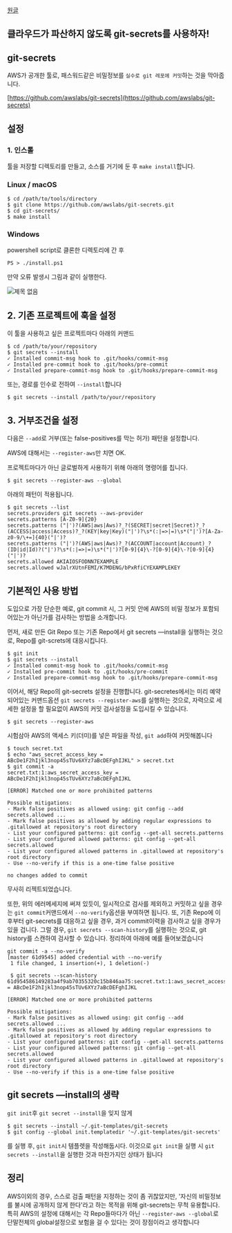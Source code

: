 [원글](https://qiita.com/pottava/items/4c602c97aacf10c058f1)

## 클라우드가 파산하지 않도록 git-secrets를 사용하자!

## git-secrets

AWS가 공개한 툴로, 패스워드같은 비밀정보를 `실수로 git 레포에 커밋`하는 것을 막아줍니다.

[https://github.com/awslabs/git-secrets](https://github.com/awslabs/git-secrets)

## 설정

### 1. 인스톨

툴을 저장할 디렉토리를 만들고, 소스를 거기에 둔 후 `make install`합니다.

### Linux / macOS

    $ cd /path/to/tools/directory
    $ git clone https://github.com/awslabs/git-secrets.git
    $ cd git-secrets/
    $ make install

### Windows

powershell script로 클론한 디렉토리에 간 후

    PS > ./install.ps1

만약 오류 발생시 그림과 같이 실행한다.

![제목 없음](https://user-images.githubusercontent.com/56301069/77831101-f1efb000-7124-11ea-803e-2c5e48ff4d48.png)

## 2. 기존 프로젝트에 훅을 설정

이 툴을 사용하고 싶은 프로젝트마다 아래의 커맨드

    $ cd /path/to/your/repository
    $ git secrets --install
    ✓ Installed commit-msg hook to .git/hooks/commit-msg
    ✓ Installed pre-commit hook to .git/hooks/pre-commit
    ✓ Installed prepare-commit-msg hook to .git/hooks/prepare-commit-msg

또는, 경로를 인수로 전하여 `--install`합니다

    $ git secrets --install /path/to/your/repository

## 3. 거부조건을 설정

다음은 `--add`로 거부(또는 false-positives를 막는 허가) 패턴을 설정합니다.

AWS에 대해서는 `--register-aws`만 치면 OK.

프로젝트마다가 아닌 글로벌하게 사용하기 위해 아래의 명령어를 칩니다.

    $ git secrets --register-aws --global

아래의 패턴이 적용됩니다.

    $ git secrets --list
    secrets.providers git secrets --aws-provider
    secrets.patterns [A-Z0-9]{20}
    secrets.patterns ("|')?(AWS|aws|Aws)?_?(SECRET|secret|Secret)?_?(ACCESS|access|Access)?_?(KEY|key|Key)("|')?\s*(:|=>|=)\s*("|')?[A-Za-z0-9/\+=]{40}("|')?
    secrets.patterns ("|')?(AWS|aws|Aws)?_?(ACCOUNT|account|Account)_?(ID|id|Id)?("|')?\s*(:|=>|=)\s*("|')?[0-9]{4}\-?[0-9]{4}\-?[0-9]{4}("|')?
    secrets.allowed AKIAIOSFODNN7EXAMPLE
    secrets.allowed wJalrXUtnFEMI/K7MDENG/bPxRfiCYEXAMPLEKEY

## 기본적인 사용 방법

도입으로 가장 단순한 예로, git commit 시, 그 커밋 안에 AWS의 비밀 정보가 포함되어있는가 아닌가를 검사하는 방법을 소개합니다.

먼저, 새로 만든 Git Repo 또는 기존 Repo에서 git secrets —install을 실행하는 것으로,  Repo를 git-screts에 대응시킵니다.

    $ git init
    $ git secrets --install
    ✓ Installed commit-msg hook to .git/hooks/commit-msg
    ✓ Installed pre-commit hook to .git/hooks/pre-commit
    ✓ Installed prepare-commit-msg hook to .git/hooks/prepare-commit-msg

이어서, 해당 Repo의 git-secrets 설정을 진행합니다. git-secretes에서는 미리 예약되어있는 커맨드옵션 `git secrets --register-aws`를 실행하는 것으로, 자력으로 세세한 설정을 할 필요없이 AWS의 커밋 검사설정을 도입시킬 수 있습니다.

    $ git secrets --register-aws

시험삼아 AWS의 액세스 키(더미)를 넣은 파일을 작성, `git add`하여 커밋해봅니다

    $ touch secret.txt
    $ echo "aws_secret_access_key = ABcDe1F2hIjkl3nop45sTUv6XYz7aBcDEFghIJKL" > secret.txt
    $ git commit -a
    secret.txt:1:aws_secret_access_key = ABcDe1F2hIjkl3nop45sTUv6XYz7aBcDEFghIJKL
    
    [ERROR] Matched one or more prohibited patterns
    
    Possible mitigations:
    - Mark false positives as allowed using: git config --add secrets.allowed ...
    - Mark false positives as allowed by adding regular expressions to .gitallowed at repository's root directory
    - List your configured patterns: git config --get-all secrets.patterns
    - List your configured allowed patterns: git config --get-all secrets.allowed
    - List your configured allowed patterns in .gitallowed at repository's root directory
    - Use --no-verify if this is a one-time false positive
    
    no changes added to commit

무사히  리젝트되었습니다.

또한, 위의 에러메세지에 써져 있듯이, 일시적으로 검사를 제외하고 커밋하고 싶을 경우는 `git commit`커맨드에서 `--no-verify`옵션을 부여하면 됩니다. 또, 기존 Repo에 이후부터 git-secrets를 대응하고 싶을 경우, 과거 commit이력을 검사하고 싶을 경우가 있을 겁니다. 그럴 경우, `git secrets --scan-history`를 실행하는 것으로, git history를 스캔하여 검사할 수 있습니다. 정리하여 아래에 예를 들어보겠습니다

    git commit -a --no-verify
    [master 61d9545] added credential with --no-verify
     1 file changed, 1 insertion(+), 1 deletion(-)
    
     $ git secrets --scan-history
    61d954586149283a4f9ab70355320c15b846aa75:secret.txt:1:aws_secret_access_key = ABcDe1F2hIjkl3nop45sTUv6XYz7aBcDEFghIJKL
    
    [ERROR] Matched one or more prohibited patterns
    
    Possible mitigations:
    - Mark false positives as allowed using: git config --add secrets.allowed ...
    - Mark false positives as allowed by adding regular expressions to .gitallowed at repository's root directory
    - List your configured patterns: git config --get-all secrets.patterns
    - List your configured allowed patterns: git config --get-all secrets.allowed
    - List your configured allowed patterns in .gitallowed at repository's root directory
    - Use --no-verify if this is a one-time false positive

## git secrets —install의 생략

`git init`후 `git secret --install`을 잊지 않게

    $ git secrets --install ~/.git-templates/git-secrets
    $ git config --global init.templatedir '~/.git-templates/git-secrets'

를 실행 후, `git init`시 템플렛을 작성해둡시다. 이것으로 `git init`을 실행 시 `git secrets --install`을 실행한 것과 마찬가지인 상태가 됩니다

## 정리

AWS이외의 경우, 스스로 검출 패턴을 지정하는 것이 좀 귀찮았지만, '자신의 비밀정보를 불시에 공개하지 않게 한다'라고 하는 목적을 위해 git-secrets는 무척 유용합니다. 특히 AWS의 설정에 대해서는 각 Repo들마다가 아닌 `--register-aws --global`로 단말전체의 global설정으로 보험을 걸 수 있다는 것이 장점이라고 생각합니다
